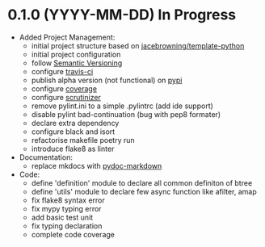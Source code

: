 
# 0.1.0 (YYYY-MM-DD) In Progress

 - Added Project Management: 
    - initial project structure based on [jacebrowning/template-python](https://github.com/jacebrowning/template-python)
    - initial project configuration
    - follow [Semantic Versioning](https://semver.org/)
    - configure [travis-ci](https://travis-ci.org)
    - publish alpha version (not functional) on [pypi](https://pypi.org)
    - configure [coverage](https://coveralls.io)
    - configure [scrutinizer](https://scrutinizer-ci.com/)
    - remove pylint.ini to a simple .pylintrc (add ide support)
    - disable pylint bad-continuation (bug with pep8 formater)
    - declare extra dependency
    - configure black and isort
    - refactorise makefile poetry run
    - introduce flake8 as linter
 - Documentation:
    - replace mkdocs with [pydoc-markdown](https://github.com/NiklasRosenstein/pydoc-markdown)
 - Code:
    - define 'definition' module to declare all common definiton of btree
    - define 'utils' module to declare few async function like afilter, amap
    - fix flake8 syntax error
    - fix mypy typing error
    - add basic test unit
    - fix typing declaration
    - complete code coverage

